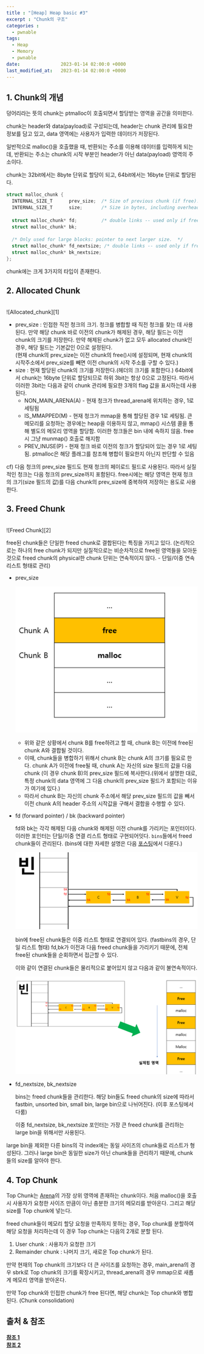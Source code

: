 ```yaml
---
title : "[Heap] Heap basic #3"
excerpt : "Chunk의 구조"
categories :
  - pwnable
tags:
  - Heap
  - Memory
  - pwnable
date:               2023-01-14 02:00:0 +0000
last_modified_at:   2023-01-14 02:00:0 +0000
---
```


## 1. Chunk의 개념
덩어리라는 뜻의 chunk는 ptmalloc이 호출되면서 할당받는 영역을 공간을 의미한다.

chunk는 header와 data(payload)로 구성되는데, header는 chunk 관리에 필요한 정보를 담고 있고, data 영역에는 사용자가 입력한 데이터가 저장된다.

일반적으로 malloc()을 호출했을 때, 반환되는 주소를 이용해 데이터를 입력하게 되는데, 반환되는 주소는 chunk의 시작 부분인 header가 아닌 data(payload) 영역의 주소이다. 

chunk는 32bit에서는 8byte 단위로 할당이 되고, 64bit에서는 16byte 단위로 할당된다.

```c
struct malloc_chunk {
  INTERNAL_SIZE_T      prev_size;  /* Size of previous chunk (if free).  */
  INTERNAL_SIZE_T      size;       /* Size in bytes, including overhead. */

  struct malloc_chunk* fd;         /* double links -- used only if free. */
  struct malloc_chunk* bk;

  /* Only used for large blocks: pointer to next larger size.  */
  struct malloc_chunk* fd_nextsize; /* double links -- used only if free. */
  struct malloc_chunk* bk_nextsize;
};
```

chunk에는 크게 3가지의 타입이 존재한다.

## 2. Allocated Chunk 
<br>
![Allocated_chunk][1]

- prev_size : 인접한 직전 청크의 크기. 청크를 병합할 때 직전 청크를 찾는 데 사용된다. 만약 해당 chunk 바로 이전의 chunk가 해제된 경우, 해당 필드는 이전 chunk의 크기를 저장한다. 만약 해제된 chunk가 없고 모두 allocated chunk인 경우, 해당 필드는 기본값인 0으로 설정된다.
<br>(현재 chunk의 prev_size는 이전 chunk의 free()시에 설정되며, 현재 chunk의 시작주소에서 prev_size를 빼면 이전 chunk의 시작 주소를 구할 수 있다.)
- size : 현재 할당된 chunk의 크기를 저장한다.(헤더의 크기를 포함한다.) 64bit에서 chunk는 16byte 단위로 할당되므로 하위 3bit는 항상 0으로 고정된다. 따라서 이러한 3bit는 다음과 같이 chunk 관리에 필요한 3개의 flag 값을 표시하는데 사용된다.
  - NON_MAIN_ARENA(A) - 현재 청크가 thread_arena에 위치하는 경우, 1로 세팅됨
  - IS_MMAPPED(M) - 현재 청크가 mmap을 통해 할당된 경우 1로 세팅됨. 큰 메모리를 요청하는 경우에는 heap을 이용하지 않고, mmap() 시스템 콜을 통해 별도의 메모리 영역을 할당함. 이러한 청크들은 bin 내에 속하지 않음. free시 그냥 munmap() 호출로 해지함
  - PREV_INUSE(P) - 현재 청크 바로 이전의 청크가 할당되어 있는 경우 1로 세팅됨. ptmalloc은 해당 플래그를 참조해 병합이 필요한지 아닌지 판단할 수 있음

cf) 다음 청크의 prev_size 필드도 현재 청크의 페이로드 필드로 사용된다. 따라서 실질적인 청크는 다음 청크의 prev_size까지 포함된다. free시에는 해당 영역은 현재 청크의 크기(size 필드의 값)를 다음 chunk의 prev_size에 중복하여 저장하는 용도로 사용한다.

## 3. Freed Chunk
<br>
![Freed Chunk][2]
<br>

free된 chunk들은 단일한 freed chunk로 결합된다는 특징을 가지고 있다. (논리적으로는 하나의 free chunk가 되지만 실질적으로는 비순차적으로 free된 영역들을 모아둔 것으로 freed chunk의 physical한 chunk 단위는 연속적이지 않다. - 단일/이중 연속 리스트 형태로 관리)

- prev_size 
  
  ![boundary_tags][3]
  - 위와 같은 상황에서 chunk B를 free하려고 할 때, chunk B는 이전에 free된 chunk A와 결합될 것이다.
  - 이때, chunk들을 병합하기 위해서 chunk B는 chunk A의 크기를 필요로 한다. chunk A가 이전에 free될 때, chunk A는 자신의 size 필드의 값을 다음 chunk (이 경우 chunk B)의 prev_size 필드에 복사한다.(위에서 설명한 대로, 특정 chunk의 data 영역에 그 다음 chunk의 prev_size 필드가 포함되는 이유가 여기에 있다.)
  - 따라서 chunk B는 자신의 chunk 주소에서 해당 prev_size 필드의 값을 빼서 이전 chunk A의 header 주소의 시작값을 구해서 결합을 수행할 수 있다. 

- fd (forward pointer) / bk (backward pointer)

  fd와 bk는 각각 해제된 다음 chunk와 해제된 이전 chunk를 가리키는 포인터이다. 이러한 포인터는 단일/이중 연결 리스트 형태로 구현되어잇다. `bins`들에서 freed chunk들이 관리된다. (bins에 대한 자세한 설명은 다음 [포스팅][7]에서 다룬다.)

  ![bins_1][4]

  bin에 free된 chunk들은 이중 리스트 형태로 연결되어 있다. (fastbins의 경우, 단일 리스트 형태)
  fd,bk가 이전과 다음 freed chunk들을 가리키기 때문에, 전체 free된 chunk들을 순회하면서 접근할 수 있다. 

  이와 같이 연결된 chunk들은 물리적으로 붙어있지 않고 다음과 같이 불연속적이다. 
  
  ![bins_2][5]

- fd_nextsize, bk_nextsize

  bins는 freed chunk들을 관리한다. 해당 bin들도 freed chunk의 size에 따라서 fastbin, unsorted bin, small bin, large bin으로 나뉘어진다. (이후 포스팅에서 다룸) 

  이중 fd_nextsize, bk_nextsize 포인터는 가장 큰 freed chunk를 관리하는 large bin을 위해서만 사용된다.

 large bin을 제외한 다른 bins의 각 index에는 동일 사이즈의 chunk들로 리스트가 형성된다. 그러나 large bin은 동일한 size가 아닌 chunk들을 관리하기 때문에, chunk들의 size를 알아야 한다.



## 4. Top Chunk

Top Chunk는 [Arena][6]의 가장 상위 영역에 존재하는 chunk이다. 처음 malloc()을 호출 시 사용자가 요청한 사이즈 만큼이 아닌 충분한 크기의 메모리를 받아온다. 그리고 해당 size를 Top chunk에 넣는다.

freed chunk들이 메모리 할당 요청을 만족하지 못하는 경우, Top chunk를 분할하여 해당 요청을 처리하는데 이 경우 Top chunk는 다음의 2개로 분할 된다.
1. User chunk : 사용자가 요청한 크기
2. Remainder chunk : 나머지 크기, 새로운 Top chunk가 된다. 

만약 현재의 Top chunk의 크기보다 더 큰 사이즈를 요청하는 경우, main_arena의 경우 sbrk로 Top chunk의 크기를 확장시키고, thread_arena의 경우 mmap으로 새롭게 메모리 영역을 받아온다.

만약 Top chunk와 인접한 chunk가 free 된다면, 해당 chunk는 Top chunk와 병합된다. (Chunk consolidation)


## 출처 & 참조
[**참조 1**](https://jeongzero.oopy.io/b7a95ad0-a76b-4cb9-a431-7f2a5cd95258)<br>
[**참조 2**](https://dreamhack.io)


[1]: ../../assets/images/pwnable/allocated_chunk.png
[2]: ../../assets/images/pwnable/freed_chunk.png
[3]: ../../assets/images/pwnable/boundary_tag.png
[4]: ../../assets/images/pwnable/bin_1.png
[5]: ../../assets/images/pwnable/bin_2.png

[6]: /pwnable/Heap-arena/
[7]: /pwnable/Heap-bins/